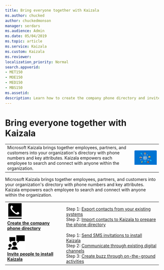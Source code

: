 ```yaml
---
title: Bring everyone together with Kaizala
ms.author: chucked
author: chuckedmonson
manager: serdars
ms.audience: Admin
ms.date: 05/04/2019
ms.topic: article
ms.service: Kaizala
ms.custom: Kaizala
ms.reviewer: 
localization_priority: Normal
search.appverid:
- MET150
- MOE150
- MED150
- MBS150
ms.assetid: 
description: Learn how to create the company phone directory and invite people to install Kaizala.
---
```


# Bring everyone together with Kaizala


| |  |
|---------|---------|
|Microsoft Kaizala brings together employees, partners, and customers into your organization's directory with phone numbers and key attributes. Kaizala empowers each employee to search and connect with anyone within the organization.     | ![Image of Bring Everyone Together](media/bring-everyone-together.png)        |


Microsoft Kaizala brings together employees, partners, and customers into your organization's directory with phone numbers and key attributes. Kaizala empowers each employee to search and connect with anyone within the organization.

|         |         |
|---------|---------|
|[![Image of phone icon](media/create-phone-directory-icon.png)](create-phone-directory.md) <br> **[Create the company phone directory](create-phone-directory.md)**     | Step 1: [Export contacts from your existing systems](https://review.docs.microsoft.com/en-us/Office365/Kaizala/create-phone-directory?branch=getstarted-working#step-1--export-contacts-from-your-existing-systems) <br> Step 2: [Import contacts to Kaizala to prepare the phone directory](https://review.docs.microsoft.com/en-us/Office365/Kaizala/create-phone-directory?branch=getstarted-working#step-2--import-contacts-to-kaizala-to-prepare-the-phone-directory)  |
|[![Image of people icon](media/invite-people-icon.png)](invite-people.md) <br> **[Invite people to install Kaizala](invite-people.md)**     | Step 1: [Send SMS invitations to install Kaizala](https://review.docs.microsoft.com/en-us/Office365/Kaizala/invite-people?branch=getstarted-working#step-1--send-sms-invitations-to-install-kaizala) <br> Step 2: [Communicate through existing digital channels](https://review.docs.microsoft.com/en-us/Office365/Kaizala/invite-people?branch=getstarted-working#step-2--communicate-trhough-existing-digital-channels) <br> Step 3: [Create buzz through on-the-ground activities](https://review.docs.microsoft.com/en-us/Office365/Kaizala/invite-people?branch=getstarted-working#step-3--create-buzz-through-on-the-ground-activities) |

